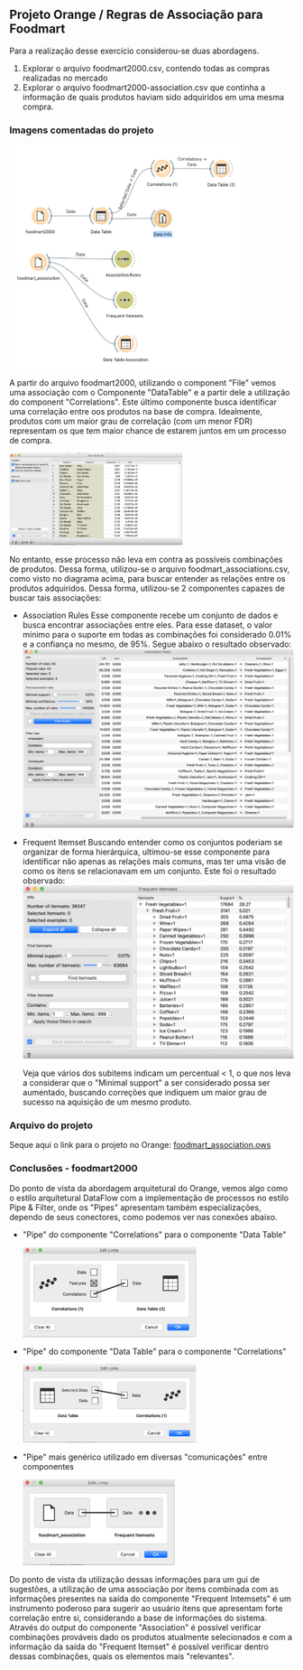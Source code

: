## Projeto Orange / Regras de Associação para Foodmart

Para a realização desse exercício considerou-se duas abordagens.

1. Explorar o arquivo foodmart2000.csv, contendo todas as compras realizadas no mercado
2. Explorar o arquivo foodmart2000-association.csv que continha a informação de quais
   produtos haviam sido adquiridos em uma mesma compra.

### Imagens comentadas do projeto

<img src="./images/foodmart_project.png" alt="Projeto Foodmart" style="zoom:40%;" />

A partir do arquivo foodmart2000, utilizando o component "File" vemos uma associação com o Componente 
"DataTable" e a partir dele a utilização do component "Correlations". Este último componente busca identificar
uma correlação entre oos produtos na base de compra. 
Idealmente, produtos com um maior grau de correlação (com um menor FDR) representam os que tem maior
chance de estarem juntos em um processo de compra.

<img src="./images/foodmart2000_correlation.png" alt="Correlação do foodmart2000" style="zoom:30%;" />



No entanto, esse processo não leva em contra as possíveis combinações de produtos.
Dessa forma, utilizou-se o arquivo foodmart_associations.csv, como visto no diagrama acima, para
buscar entender as relações entre os produtos adquiridos. Dessa forma, utilizou-se 2 componentes
capazes de buscar tais associações:

* Association Rules
  Esse componente recebe um conjunto de dados e busca encontrar associações entre eles.
  Para esse dataset, o valor mínimo para o suporte em todas as combinações foi considerado
  0.01% e a confiança no mesmo, de 95%. Segue abaixo o resultado observado:
  ![Foodmart 2000 Association - regras de associação](./images/foodmart2000_association_association.png)

* Frequent Itemset
  Buscando entender como os conjuntos poderiam se organizar de forma hierárquica, ultimou-se esse componente
  para identificar não apenas as relações mais comuns, mas ter uma visão de como os itens se relacionavam em
  um conjunto. Este foi o resultado observado:
  ![Foodmart 2000 Association - Frequent Itemset](./images/foodmart2000_association_frequent.png)

  Veja que vários dos subitems indicam um percentual < 1, o que nos leva a considerar que o "Minimal support" a
  ser considerado possa ser aumentado, buscando correções que indiquem um maior grau de sucesso na 
  aquisição de um mesmo produto.

### Arquivo do projeto

Seque aqui o link para o projeto no Orange:
[foodmart_association.ows](./orange/foodmart_associaion.ows)

### Conclusões - foodmart2000

Do ponto de vista da abordagem arquitetural do Orange, vemos algo como o estilo arquitetural DataFlow com a
implementação de processos no estilo Pipe & Filter, onde os "Pipes" apresentam também especializações, 
dependo de seus conectores, como podemos ver nas conexões abaixo.

* "Pipe" do componente "Correlations" para o componente "Data Table"

  <img src="./images/foodmart2000_correlation_pipe.png" alt="Foodmart2000 - Pipe - Correlation" style="zoom:30%;" />

* "Pipe" do componente "Data Table" para o componente "Correlations"

  <img src="./images/foodmart2000_select-data_pipe.png" alt="Foodmart2000 - Pipe - Data Table" style="zoom:30%;" />

* "Pipe" mais genérico utilizado em diversas "comunicações" entre componentes

  <img src="./images/foodmard2000_data_pipe.png" alt="Foodmard 2000 Data Pipe" style="zoom:30%;" />

Do ponto de vista da utilização dessas informações para um gui de sugestões, a utilização de uma associação por 
items combinada com as informações presentes na saída do componente "Frequent Intemsets" é um instrumento
poderoso para sugerir ao usuário itens que apresentam forte correlação entre si, considerando a base de informações
do sistema.
Através do output do componente "Association" é possível verificar combinações prováveis dado os produtos
atualmente selecionados e com a informação da saída do "Frequent Itemset" é possível verificar dentro dessas
combinações, quais os elementos mais "relevantes".

